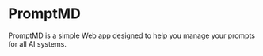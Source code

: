 # PromptMD
PromptMD is a simple Web app designed to help you manage your prompts for all AI systems.
